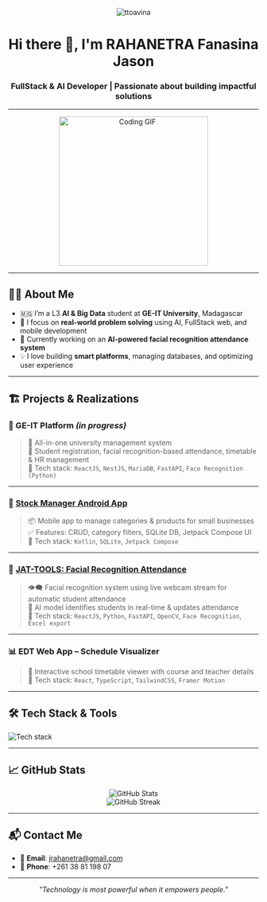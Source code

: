 <p align="center">
  <img src="https://komarev.com/ghpvc/?username=ttoavina&label=Profile%20views&color=0e75b6&style=flat" alt="ttoavina" />
</p>

<h1 align="center">Hi there 👋, I'm RAHANETRA Fanasina Jason</h1>
<h3 align="center">FullStack & AI Developer | Passionate about building impactful solutions</h3>

---

<p align="center">
  <img src="https://media.giphy.com/media/qgQUggAC3Pfv687qPC/giphy.gif" width="300" alt="Coding GIF" />
</p>

---

## 👨‍💻 About Me

- 🇲🇬 I’m a L3 **AI & Big Data** student at **GE-IT University**, Madagascar  
- 🎯 I focus on **real-world problem solving** using AI, FullStack web, and mobile development  
- 🧠 Currently working on an **AI-powered facial recognition attendance system**
- 💡 I love building **smart platforms**, managing databases, and optimizing user experience

---

## 🏗️ Projects & Realizations

### 📌 GE-IT Platform *(in progress)*
> 🏫 All-in-one university management system  
> 👥 Student registration, facial recognition-based attendance, timetable & HR management  
> 🔧 Tech stack: `ReactJS`, `NestJS`, `MariaDB`, `FastAPI`, `Face Recognition (Python)`

---

### 📱 [Stock Manager Android App](https://github.com/jrahanetra/G-PROD8.0)
> 📦 Mobile app to manage categories & products for small businesses  
> ✅ Features: CRUD, category filters, SQLite DB, Jetpack Compose UI  
> 🔧 Tech stack: `Kotlin`, `SQLite`, `Jetpack Compose`

---

### 🤖 [JAT-TOOLS: Facial Recognition Attendance](https://github.com/jrahanetra/JAD-TOOLS)
> 👁️‍🗨️ Facial recognition system using live webcam stream for automatic student attendance  
> 🧠 AI model identifies students in real-time & updates attendance  
> 🔧 Tech stack: `ReactJS`, `Python`, `FastAPI`, `OpenCV`, `Face Recognition`, `Excel export`

---

### 📊 EDT Web App – Schedule Visualizer
> 📆 Interactive school timetable viewer with course and teacher details  
> 🔧 Tech stack: `React`, `TypeScript`, `TailwindCSS`, `Framer Motion`

---

## 🛠️ Tech Stack & Tools

<img src="https://skillicons.dev/icons?i=react,kotlin,java,python,fastapi,nestjs,ts,js,html,css,mysql,sqlite,git,figma,tailwind,opencv" alt="Tech stack" />

---

## 📈 GitHub Stats

<p align="center">
  <img src="https://github-readme-stats.vercel.app/api?username=jrahanetra&show_icons=true&theme=tokyonight" alt="GitHub Stats" />
  <br/>
  <img src="https://github-readme-streak-stats.herokuapp.com/?user=jrahanetra&theme=tokyonight" alt="GitHub Streak" />
</p>

---

## 📬 Contact Me

- 📧 **Email**: [jrahanetra@gmail.com](mailto:jrahanetra@gmail.com)  
- 📱 **Phone**: +261 38 81 198 07  
<!-- - 💼 **LinkedIn**: *(Coming soon...)* -->

---

<p align="center">
  <i>"Technology is most powerful when it empowers people."</i>
</p>
